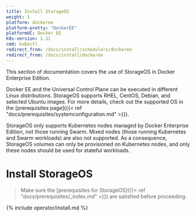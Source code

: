 ```yaml
---
title: Install StorageOS
weight: 1
platform: dockeree
platform-pretty: "DockerEE"
platformUC: Docker EE
k8s-version: 1.11
cmd: kubectl
redirect_from: /docs/install/schedulers/dockeree
redirect_from: /docs/install/dockeree
---
```


This section of documentation covers the use of StorageOS in Docker Enterprise Edition.

Docker EE and the Universal Control Plane can be executed in different Linux
distributions. StorageOS supports RHEL, CentOS, Debian, and selected Ubuntu
images. For more details, check out the supported OS in the [prerequisites page]({{< ref "docs/prerequisites/systemconfiguration.md" >}}).

StorageOS only supports Kubernetes nodes managed by Docker Enterprise Edition,
not those running Swarm. Mixed nodes (those running Kubernetes and Swarm
workloads)  are also not supported.  As a consequence, StorageOS volumes can
only be provisioned on Kubernetes nodes, and only these nodes should be used
for stateful workloads.

# Install StorageOS

> Make sure the 
> [prerequisites for StorageOS]({{< ref "docs/prerequisites/_index.md" >}}) are
> satisfied before proceeding.

{% include operator/install.md %}
